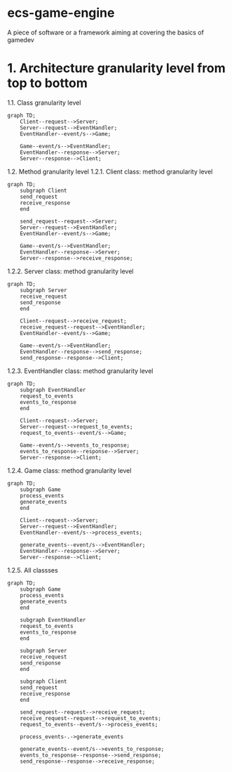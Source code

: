 # ecs-game-engine

A piece of software or a framework aiming at covering the basics of gamedev


# 1. Architecture granularity level from top to bottom

1.1. Class granularity level

```mermaid
graph TD;
    Client--request-->Server;
    Server--request-->EventHandler;
    EventHandler--event/s-->Game;

    Game--event/s-->EventHandler;
    EventHandler--response-->Server;
    Server--response-->Client;
```

1.2. Method granularity level
1.2.1. Client class: method granularity level

```mermaid
graph TD;
    subgraph Client
    send_request
    receive_response
    end

    send_request--request-->Server;
    Server--request-->EventHandler;
    EventHandler--event/s-->Game;

    Game--event/s-->EventHandler;
    EventHandler--response-->Server;
    Server--response-->receive_response;
```

1.2.2. Server class: method granularity level

```mermaid
graph TD;
    subgraph Server
    receive_request
    send_response
    end

    Client--request-->receive_request;
    receive_request--request-->EventHandler;
    EventHandler--event/s-->Game;

    Game--event/s-->EventHandler;
    EventHandler--response-->send_response;
    send_response--response-->Client;
```

1.2.3. EventHandler class: method granularity level

```mermaid
graph TD;
    subgraph EventHandler
    request_to_events
    events_to_response
    end

    Client--request-->Server;
    Server--request-->request_to_events;
    request_to_events--event/s-->Game;

    Game--event/s-->events_to_response;
    events_to_response--response-->Server;
    Server--response-->Client;
```

1.2.4. Game class: method granularity level

```mermaid
graph TD;
    subgraph Game
    process_events
    generate_events
    end

    Client--request-->Server;
    Server--request-->EventHandler;
    EventHandler--event/s-->process_events;

    generate_events--event/s-->EventHandler;
    EventHandler--response-->Server;
    Server--response-->Client;
```

1.2.5. All classses

```mermaid
graph TD;
    subgraph Game
    process_events
    generate_events
    end

    subgraph EventHandler
    request_to_events
    events_to_response
    end

    subgraph Server
    receive_request
    send_response
    end

    subgraph Client
    send_request
    receive_response
    end

    send_request--request-->receive_request;
    receive_request--request-->request_to_events;
    request_to_events--event/s-->process_events;
    
    process_events-.->generate_events

    generate_events--event/s-->events_to_response;
    events_to_response--response-->send_response;
    send_response--response-->receive_response;
```
